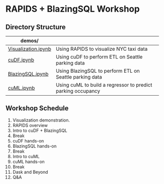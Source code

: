 # RAPIDS + BlazingSQL Workshop

## Directory Structure

| demos/ |  |
|--------|--|
| [Visualization.ipynb](https://github.com/mtjrider/rapids-blazingsql-workshop/blob/master/demos/Visualization_Demo.ipynb) | Using RAPIDS to visualize NYC taxi data |
| [cuDF.ipynb](https://github.com/mtjrider/rapids-blazingsql-workshop/blob/master/demos/cuDF.ipynb) | Using cuDF to perform ETL on Seattle parking data |
| [BlazingSQL.ipynb](https://github.com/mtjrider/rapids-blazingsql-workshop/blob/master/demos/BlazingSQL.ipynb) | Using BlazingSQL to perform ETL on Seattle parking data |
| [cuML.ipynb](https://github.com/mtjrider/rapids-blazingsql-workshop/blob/master/demos/cuML.ipynb) | Using cuML to build a regressor to predict parking occupancy |

## Workshop Schedule

1. Visualization demonstration.
2. RAPIDS overview
3. Intro to cuDF + BlazingSQL
4. Break
5. cuDF hands-on
6. BlazingSQL hands-on
7. Break
8. Intro to cuML
9. cuML hands-on
10. Break
11. Dask and Beyond
12. Q&A

